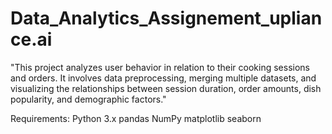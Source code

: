 # Data_Analytics_Assignement_upliance.ai
"This project analyzes user behavior in relation to their cooking sessions and orders. It involves data preprocessing, merging multiple datasets, and visualizing the relationships between session duration, order amounts, dish popularity, and demographic factors."

Requirements:
Python 3.x
pandas
NumPy
matplotlib
seaborn
